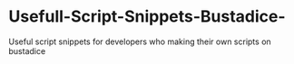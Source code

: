 # Usefull-Script-Snippets-Bustadice-
Useful script snippets for developers who making their own scripts on bustadice
